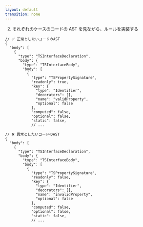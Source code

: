 ```yaml
---
layout: default
transition: none
---
```


<style scoped>
.small-code-json {
  .slidev-code {
    font-size: 0.9rem !important;
    line-height: 0rem !important;
    width: 400px !important;
  }
}
</style>

<div class="_bullet">

2. それぞれのケースのコードの AST を見ながら、ルールを実装する

</div>

<div class="flex justify-around small-code-json">

```json{5,7,10,11,15}
// ✅ 正常としたいコードのAST
{
  "body": [
    {
      "type": "TSInterfaceDeclaration",
      "body": {
        "type": "TSInterfaceBody",
        "body": [
          {
            "type": "TSPropertySignature",
            "readonly": true,
            "key": {
              "type": "Identifier",
              "decorators": [],
              "name": "validProperty",
              "optional": false
            },
            "computed": false,
            "optional": false,
            "static": false,
            // ...
```

<div>

```json{5,7,10,11,15}
// ❌ 異常としたいコードのAST
{
  "body": [
    {
      "type": "TSInterfaceDeclaration",
      "body": {
        "type": "TSInterfaceBody",
        "body": [
          {
            "type": "TSPropertySignature",
            "readonly": false,
            "key": {
              "type": "Identifier",
              "decorators": [],
              "name": "invalidProperty",
              "optional": false
            },
            "computed": false,
            "optional": false,
            "static": false,
            // ...
```

</div>

</div>

<!-- 
この AST を上から辿ると、TSInterfaceDeclaration、つまり、TypeScript の interface 宣言のノード。のBodyである TSInterfaceBody のなかに、プロパティの情報。TSPropertySignature というタイプのノードがあることがわかります。そしてその中には、 readonly というプロパティがあることも確認できます。  

その readonly プロパティの値は、左の正常ケースの方では true になっているのに対し、右の異常ケースの方では false となっています。  
つまり、この readonly プロパティが true の場合は正常とし、false の場合は異常とするといった実装内容になりそうです。
-->